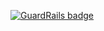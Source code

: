 
[![GuardRails badge](https://badges.production.guardrails.io/shtakai/cd_algo_graph.svg)](https://www.guardrails.io)
